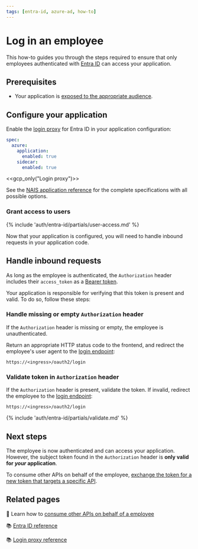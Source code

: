 ```yaml
---
tags: [entra-id, azure-ad, how-to]
---
```


# Log in an employee

This how-to guides you through the steps required to ensure that only employees authenticated with [Entra ID](../README.md) can access your application.

## Prerequisites

- Your application is [exposed to the appropriate audience](../../../workloads/application/how-to/expose.md).

## Configure your application

Enable the [login proxy](../../explanations/README.md#login-proxy) for Entra ID in your application configuration:

```yaml title="app.yaml"
spec:
  azure:
    application:
      enabled: true
    sidecar:
      enabled: true
```

<<gcp_only("Login proxy")>>

See the [NAIS application reference](../../../workloads/application/reference/application-spec.md#azuresidecar) for the complete specifications with all possible options.

### Grant access to users

{% include 'auth/entra-id/partials/user-access.md' %}

Now that your application is configured, you will need to handle inbound requests in your application code.

## Handle inbound requests

As long as the employee is authenticated, the `Authorization` header includes their `access_token` as a [Bearer token](../../explanations/README.md#bearer-token).

Your application is responsible for verifying that this token is present and valid. To do so, follow these steps:

### Handle missing or empty `Authorization` header

If the `Authorization` header is missing or empty, the employee is unauthenticated.

Return an appropriate HTTP status code to the frontend, and redirect the employee's user agent to the [login endpoint]:

```
https://<ingress>/oauth2/login
```

### Validate token in `Authorization` header

If the `Authorization` header is present, validate the token.
If invalid, redirect the employee to the [login endpoint]:

```
https://<ingress>/oauth2/login
```

{% include 'auth/entra-id/partials/validate.md' %}

## Next steps

The employee is now authenticated and can access your application.
However, the subject token found in the `Authorization` header is **only valid for _your_ application**.

To consume other APIs on behalf of the employee, [exchange the token for a new token that targets a specific API](consume-obo.md).

## Related pages

:dart: Learn how to [consume other APIs on behalf of a employee](consume-obo.md)

:books: [Entra ID reference](../reference/README.md)

:books: [Login proxy reference](../../reference/README.md#login-proxy)

[login endpoint]: ../../reference/README.md#login-endpoint
